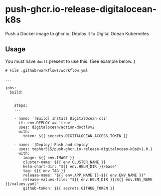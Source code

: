 # push-ghcr.io-release-digitalocean-k8s
Push a Docker image to ghcr.io; Deploy it to Digital Ocean Kubernetes

## Usage

You must have `doctl` present to use this. (See example below..)

```
# File .github/workflows/workflow.yml

...

jobs:
  build:

    ...
    steps:
    ...

    - name: '[Build] Install DigitalOcean cli'
      if: env.DEPLOY == 'true'
      uses: digitalocean/action-doctl@v2
      with:
        token: ${{ secrets.DIGITALOCEAN_ACCESS_TOKEN }}

    - name: '[Deploy] Push and deploy'
      uses: topher515/push-ghcr.io-release-digitalocean-k8s@v1.0.1
      with:
        image: ${{ env.IMAGE }}
        cluster-name: ${{ env.CLUSTER_NAME }}
        helm-chart-dir: "${{ env.HELM_DIR }}/base"
        tag: ${{ env.TAG }}
        release-name: "${{ env.APP_NAME }}-${{ env.ENV_NAME }}"
        release-values-file: "${{ env.HELM_DIR }}/${{ env.ENV_NAME }}/values.yaml"
        github-token: ${{ secrets.GITHUB_TOKEN }}
```

